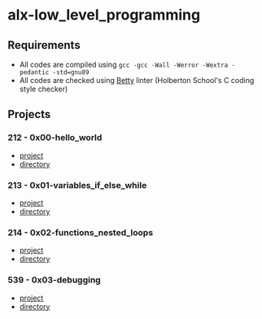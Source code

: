 # alx-low_level_programming
## Requirements
* All codes are compiled using `gcc -gcc -Wall -Werror -Wextra -pedantic -std=gnu89`
* All codes are checked using [Betty](https://github.com/holbertonschool/Betty) linter (Holberton School's C coding style checker)
## Projects
### 212 - 0x00-hello_world
* [project](https://alx-intranet.hbtn.io/projects/212)
* [directory](https://github.com/girumtim/alx-low_level_programming/tree/main/0x00-hello_world)
### 213 - 0x01-variables_if_else_while
* [project](https://alx-intranet.hbtn.io/projects/213)
* [directory](https://github.com/girumtim/alx-low_level_programming/tree/main/0x01-variables_if_else_while)
### 214 - 0x02-functions_nested_loops
* [project](https://alx-intranet.hbtn.io/projects/214)
* [directory](https://github.com/girumtim/alx-low_level_programming/tree/main/0x02-functions_nested_loops)
### 539 - 0x03-debugging
* [project](https://alx-intranet.hbtn.io/projects/539)
* [directory](https://github.com/girumtim/alx-low_level_programming/tree/main/0x03-debugging)
